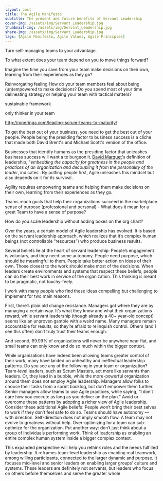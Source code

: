 ```yaml
---
layout: post
title: The Agile Manifesto
subtitle: The present and future benefits of Servant Leadership
cover-img: /assets/img/Servant_Leadership.jpg
thumbnail-img: /assets/img/Servant_Leadership.jpg
share-img: /assets/img/Servant_Leadership.jpg
tags: [Agile Manifesto, Agile Values, Agile Principles]
---
```


Turn self-managing teams to your advantage. 

To what extent does your team depend on you to move things forward?

Imagine the time you save from  your team make decisions on their own, learning from their experiences as they go?

Reinvorgating feeling How do your team members feel about being (un)empowered to make decisions? Do you spend most of your time delineating strategy or helping your team with tactical matters? 



sustainable framework 

 only thinker in your team 

http://roneringa.com/leading-scrum-teams-to-maturity/

To get the best out of your business, you need to get the best out of your people. 
People being the presiding factor to business success is a cliche that made both David Brent's and Michael Scott's version of the office. 

Businesses that identify humans as the presiding factor that unleashes business success will want a to burgeon it. [David Marquet](https://www.youtube.com/watch?v=OqmdLcyES_Q)'s definition of leadership, "*embedding the capacity for greatness in the people and practices of an organization and decoupling it from the personality of the leader*, indicates . By putting people first, Agile unleashes this mindset but also depends on it for its survival. 

Agility requires empowering teams and helping them make decisions on their own, learning from their experiences as they go. 

 Teams reach goals that help their organizations succeed in the marketplace.  sense of purpose (professional and personal) - 
What does it mean for a great Team to have a sense of purpose?

How do you scale leadership without adding boxes on the org chart?

Over the years, a certain model of Agile leadership has evolved. It is based on the servant leadership approach, which realizes that it’s complex human beings (not controllable “resources”) who produce business results.

Several beliefs lie at the heart of servant leadership:
People’s engagement is voluntary, and they need some autonomy.
People need purpose, which should be meaningful to them.
People take better action on ideas of their own.
Those closest to the work should make most of the decisions.
When leaders create environments and systems that respect these beliefs, people can do their best work in service of the organization. This thinking is meant to be pragmatic, not touchy-feely.

I work with many people who find these ideas compelling but challenging to implement for two main reasons.

First, there’s plain old change resistance. Managers got where they are by managing a certain way. It’s what they know and what their organizations reward, while servant leadership (though already a 40+ year-old concept) seems like an unproven gamble with a weird name. Many managers remain accountable for results, so they’re afraid to relinquish control. Others (and I see this often) don’t truly trust their teams enough.

And second, 99.99% of organizations will never be anywhere near flat, and small teams can only know and do so much within the bigger context.

While organizations have indeed been allowing teams greater control of their work, many have landed on unhealthy and ineffectual leadership patterns. Do you see any of the following in your team or organization?
Team-level leaders, such as Scrum Masters, act more like servants than leaders. Or, they lead in a bubble, while the more-powerful organization around them does not employ Agile leadership.
Managers allow folks to choose their tasks from a sprint backlog, but don’t empower them further.
Senior managers allow teams to use Agile practices, while saying, “I don’t care how you execute as long as you deliver on the plan.”
Avoid or overcome these patterns by adopting a richer view of Agile leadership. Consider these additional Agile beliefs:
People won’t bring their best selves to work if they don’t feel safe to do so.
Teams should have autonomy — with direction.
Self-direction does not imply smooth flow.
A team may not evolve to greatness without help.
Over-optimizing for a team can sub-optimize for the organization.
Put another way: don’t just think about a group of individuals performing work. Think of leadership as enabling an entire complex human system inside a bigger complex context.

This expanded perspective will help you rethink roles and the needs fulfilled by leadership. It reframes team-level leadership as enabling real teamwork, among willing participants, connected to the larger dynamic and purpose. It focuses mid-level and senior leaders on enabling larger groups’ culture and systems. These leaders are definitely not servants, but leaders who focus on others before themselves and serve the greater whole.


